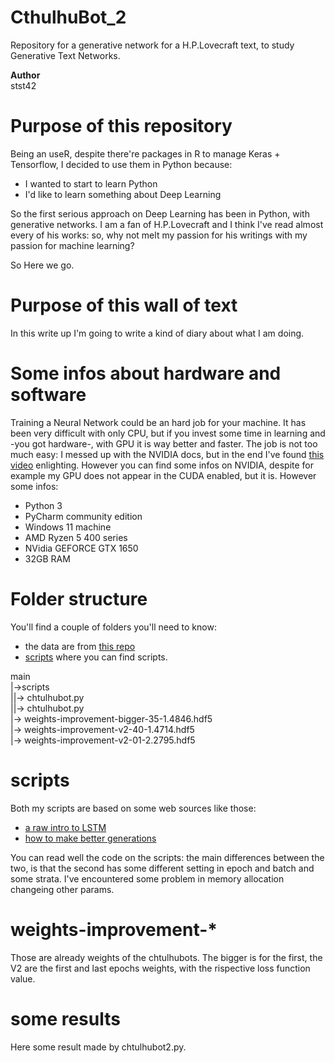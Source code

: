 # CthulhuBot_2
Repository for a generative network for a H.P.Lovecraft text, to study Generative Text Networks.

**Author**<br>
stst42


# Purpose of this repository
Being an useR, despite there're packages in R to manage Keras + Tensorflow, I decided to use them in Python because:

- I wanted to start to learn Python
- I'd like to learn something about Deep Learning

So the first serious approach on Deep Learning has been in Python, with generative networks.
I am a fan of H.P.Lovecraft and I think I've read almost every of his works: so, why not melt my passion for his writings with my passion for machine learning?

So Here we go.

# Purpose of this wall of text
In this write up I'm going to write a kind of diary about what I am doing.

# Some infos about hardware and software
Training a Neural Network could be an hard job for your machine.
It has been very difficult with only CPU, but if you invest some time in learning and -you got hardware-, with GPU it is way better and faster. The job is not too much easy: I messed up with the NVIDIA docs, but in the end I've found [this video](https://www.youtube.com/watch?v=hHWkvEcDBO0) enlighting. However you can find some infos on NVIDIA, despite for example my GPU does not appear in the CUDA enabled, but it is.
However some infos:


- Python 3<br>
- PyCharm community edition <br>
- Windows 11 machine<br>
- AMD Ryzen 5 400 series <br>
- NVidia GEFORCE GTX 1650<br>
- 32GB RAM<br>

# Folder structure
You'll find a couple of folders you'll need to know:
 - the data are from [this repo](https://github.com/urschrei/lovecraft/blob/master/lovecraft.txt)
 - [scripts](https://github.com/stst42/GITGenerativeNetwork/tree/main/scripts) where you can find scripts.

main  
  |->scripts<br>
  ||-> chtulhubot.py<br>
  ||-> chtulhubot.py<br>
  |-> weights-improvement-bigger-35-1.4846.hdf5<br>
  |-> weights-improvement-v2-40-1.4714.hdf5<br>
  |-> weights-improvement-v2-01-2.2795.hdf5<br>

# scripts
Both my scripts are based on some web sources like those:
 - [a raw intro to LSTM](https://machinelearningmastery.com/text-generation-lstm-recurrent-neural-networks-python-keras/)
 - [how to make better generations](https://stackoverflow.com/questions/47125723/keras-lstm-for-text-generation-keeps-repeating-a-line-or-a-sequence)

You can read well the code on the scripts: the main differences between the two, is that the second has some different setting in epoch and batch and some strata. I've encountered some problem in memory allocation changeing other params.

# weights-improvement-*
Those are already weights of the chtulhubots. The bigger is for the first, the V2 are the first and last epochs weights, with the rispective loss function value.

# some results
Here some result made by chtulhubot2.py.











